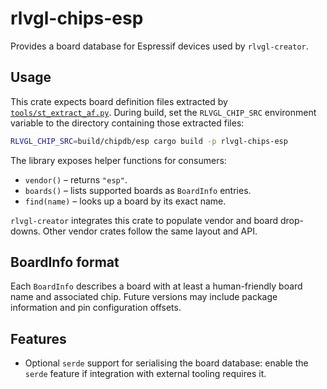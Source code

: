 <!--
README.md - Usage and format notes for the rlvgl-chips-esp vendor crate.
-->
# rlvgl-chips-esp

Provides a board database for Espressif devices used by `rlvgl-creator`.

## Usage

This crate expects board definition files extracted by [`tools/st_extract_af.py`](../../tools/st_extract_af.py). During build, set the
`RLVGL_CHIP_SRC` environment variable to the directory containing those
extracted files:

```sh
RLVGL_CHIP_SRC=build/chipdb/esp cargo build -p rlvgl-chips-esp
```

The library exposes helper functions for consumers:

- `vendor()` – returns `"esp"`.
- `boards()` – lists supported boards as `BoardInfo` entries.
- `find(name)` – looks up a board by its exact name.

`rlvgl-creator` integrates this crate to populate vendor and board drop-downs.
Other vendor crates follow the same layout and API.

## BoardInfo format

Each `BoardInfo` describes a board with at least a human-friendly board name
and associated chip. Future versions may include package information and pin
configuration offsets.

## Features

- Optional `serde` support for serialising the board database: enable the
  `serde` feature if integration with external tooling requires it.
